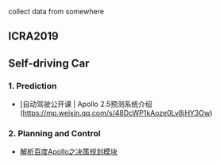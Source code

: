collect data from somewhere

## ICRA2019

## Self-driving Car

### 1. Prediction

- [自动驾驶公开课 | Apollo 2.5预测系统介绍(https://mp.weixin.qq.com/s/48DcWP1kAoze0Lv8jHY3Ow)

### 2. Planning and Control

- [解析百度Apollo之决策规划模块](https://paul.pub/apollo-planning/#id-publicroadplanner)
